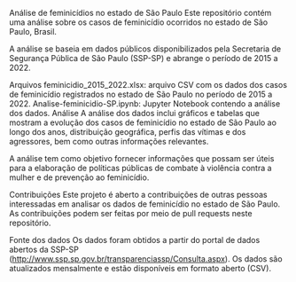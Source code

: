 Análise de feminicídios no estado de São Paulo
Este repositório contém uma análise sobre os casos de feminicídio ocorridos no estado de São Paulo, Brasil.

A análise se baseia em dados públicos disponibilizados pela Secretaria de Segurança Pública de São Paulo (SSP-SP) e abrange o período de 2015 a 2022.

Arquivos
feminicidio_2015_2022.xlsx: arquivo CSV com os dados dos casos de feminicídio registrados no estado de São Paulo no período de 2015 a 2022.
Analise-feminicidio-SP.ipynb: Jupyter Notebook contendo a análise dos dados.
Análise
A análise dos dados inclui gráficos e tabelas que mostram a evolução dos casos de feminicídio no estado de São Paulo ao longo dos anos, distribuição geográfica, perfis das vítimas e dos agressores, bem como outras informações relevantes.

A análise tem como objetivo fornecer informações que possam ser úteis para a elaboração de políticas públicas de combate à violência contra a mulher e de prevenção ao feminicídio.

Contribuições
Este projeto é aberto a contribuições de outras pessoas interessadas em analisar os dados de feminicídio no estado de São Paulo. As contribuições podem ser feitas por meio de pull requests neste repositório.

Fonte dos dados
Os dados foram obtidos a partir do portal de dados abertos da SSP-SP (http://www.ssp.sp.gov.br/transparenciassp/Consulta.aspx). Os dados são atualizados mensalmente e estão disponíveis em formato aberto (CSV).




